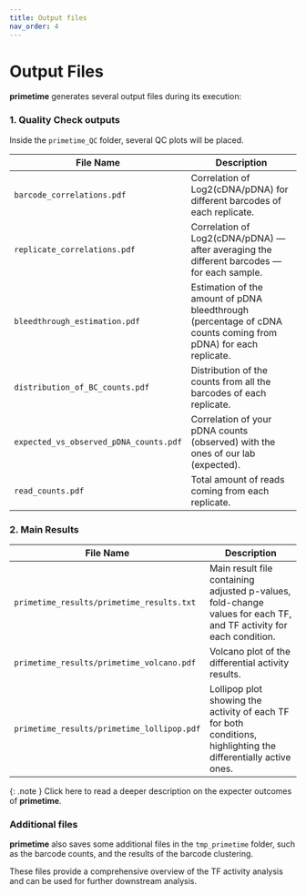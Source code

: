 ```yaml
---
title: Output files
nav_order: 4
---
```


# Output Files

**primetime** generates several output files during its execution:

### 1. **Quality Check outputs**

Inside the `primetime_QC` folder, several QC plots will be placed.

| File Name| Description|
|----------|------------|
| `barcode_correlations.pdf`              | Correlation of Log2(cDNA/pDNA) for different barcodes of each replicate.                                      |
| `replicate_correlations.pdf`            | Correlation of Log2(cDNA/pDNA) — after averaging the different barcodes — for each sample.                    |
| `bleedthrough_estimation.pdf`           | Estimation of the amount of pDNA bleedthrough (percentage of cDNA counts coming from pDNA) for each replicate.|
| `distribution_of_BC_counts.pdf`         | Distribution of the counts from all the barcodes of each replicate.                                           |
| `expected_vs_observed_pDNA_counts.pdf`  | Correlation of your pDNA counts (observed) with the ones of our lab (expected).                               |
| `read_counts.pdf`                       | Total amount of reads coming from each replicate.                                                             |

### 2. **Main Results**

| File Name| Description|
|----------|------------|
| `primetime_results/primetime_results.txt`         | Main result file containing adjusted p-values, fold-change values for each TF, and TF activity for each condition.        |
| `primetime_results/primetime_volcano.pdf`         | Volcano plot of the differential activity results.                                                                        |
| `primetime_results/primetime_lollipop.pdf`        | Lollipop plot showing the activity of each TF for both conditions, highlighting the differentially active ones.           |

{: .note } Click here to read a deeper description on the expecter outcomes of **primetime**.

### Additional files
**primetime** also saves some additional files in the `tmp_primetime` folder, such as the barcode counts, and the results of the barcode clustering.

These files provide a comprehensive overview of the TF activity analysis and can be used for further downstream analysis.